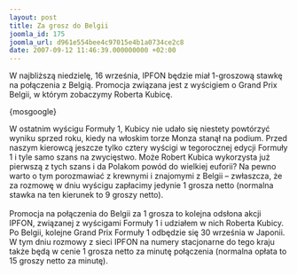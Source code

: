 ```yaml
---
layout: post
title: Za grosz do Belgii
joomla_id: 175
joomla_url: d961e554bee4c97015e4b1a0734ce2c8
date: 2007-09-12 11:46:39.000000000 +02:00
---
```

W najbliższą  niedzielę, 16 września, IPFON będzie miał 1-groszową stawkę na połączenia z  Belgią. Promocja związana jest z wyścigiem o Grand Prix Belgii, w kt&oacute;rym  zobaczymy Roberta Kubicę.<p>{mosgoogle}</p><p>W ostatnim wyścigu Formuły 1, Kubicy nie udało się niestety powt&oacute;rzyć wyniku sprzed roku, kiedy na włoskim torze Monza stanął na podium. Przed naszym kierowcą jeszcze tylko cztery wyścigi w tegorocznej edycji Formuły 1 i tyle samo szans na zwycięstwo. Może Robert Kubica wykorzysta już pierwszą z tych szans i da Polakom pow&oacute;d do wielkiej euforii? Na pewno warto o tym porozmawiać z krewnymi i znajomymi z Belgii &ndash; zwłaszcza, że za rozmowę w dniu wyścigu zapłacimy jedynie 1 grosza netto (normalna stawka na ten kierunek to 9 groszy netto).<br /><br />Promocja na połączenia do Belgii za 1 grosza to kolejna odsłona akcji IPFON, związanej z wyścigami Formuły 1 i udziałem w nich Roberta Kubicy. Po Belgii, kolejne Grand Prix Formuły 1 odbędzie się 30 września w Japonii. W tym dniu rozmowy z sieci IPFON na numery stacjonarne do tego kraju także będą w cenie 1 grosza netto za minutę połączenia (normalna opłata to 15 groszy netto za minutę). </p>
